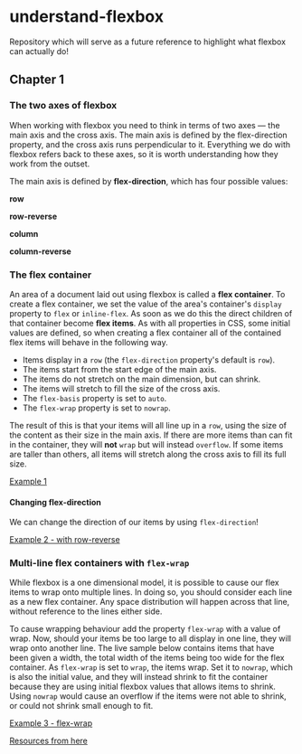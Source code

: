 # understand-flexbox
Repository which will serve as a future reference to highlight what flexbox can actually do!

## Chapter 1

### The two axes of flexbox

When working with flexbox you need to think in terms of two axes — the main axis and the cross axis. The main axis is defined by the flex-direction property, and the cross axis runs perpendicular to it. Everything we do with flexbox refers back to these axes, so it is worth understanding how they work from the outset.

The main axis is defined by <b>flex-direction</b>, which has four possible values:

<b>row</b>

<b>row-reverse</b>

<b>column</b>

<b>column-reverse</b>

### The flex container

An area of a document laid out using flexbox is called a <b>flex container</b>. To create a flex container, we set the value of the area's container's <code>display</code> property to <code>flex</code> or <code>inline-flex</code>. As soon as we do this the direct children of that container become <b>flex items</b>. As with all properties in CSS, some initial values are defined, so when creating a flex container all of the contained flex items will behave in the following way.

<ul>
    <li>Items display in a <code>row</code> (the <code>flex-direction</code> property's default is <code>row</code>).</li>
    <li>The items start from the start edge of the main axis.</li>
    <li>The items do not stretch on the main dimension, but can shrink.</li>
    <li>The items will stretch to fill the size of the cross axis.</li>
    <li>The <code>flex-basis</code> property is set to <code>auto</code>.</li>
    <li>The <code>flex-wrap</code> property is set to <code>nowrap</code>.</li>
</ul>

The result of this is that your items will all line up in a <code>row</code>, using the size of the content as their size in the main axis. If there are more items than can fit in the container, they will <b>not</b> <code>wrap</code> but will instead <code>overflow</code>. If some items are taller than others, all items will stretch along the cross axis to fill its full size.

[Example 1](https://mdn.github.io/css-examples/flexbox/basics/the-flex-container.html)


#### Changing flex-direction

We can change the direction of our items by using <code>flex-direction</code>!

[Example 2 - with row-reverse](https://mdn.github.io/css-examples/flexbox/basics/flex-direction.html)


### Multi-line flex containers with <code>flex-wrap</code>

While flexbox is a one dimensional model, it is possible to cause our flex items to wrap onto multiple lines. In doing so, you should consider each line as a new flex container. Any space distribution will happen across that line, without reference to the lines either side.

To cause wrapping behaviour add the property <code>flex-wrap</code> with a value of wrap. Now, should your items be too large to all display in one line, they will wrap onto another line. The live sample below contains items that have been given a width, the total width of the items being too wide for the flex container. As <code>flex-wrap</code> is set to <code>wrap</code>, the items wrap. Set it to <code>nowrap</code>, which is also the initial value, and they will instead shrink to fit the container because they are using initial flexbox values that allows items to shrink. Using <code>nowrap</code> would cause an overflow if the items were not able to shrink, or could not shrink small enough to fit.

[Example 3 - flex-wrap](https://mdn.github.io/css-examples/flexbox/basics/flex-wrap.html)


[Resources from here](https://developer.mozilla.org/en-US/docs/Web/CSS/CSS_Flexible_Box_Layout/Basic_Concepts_of_Flexbox)
